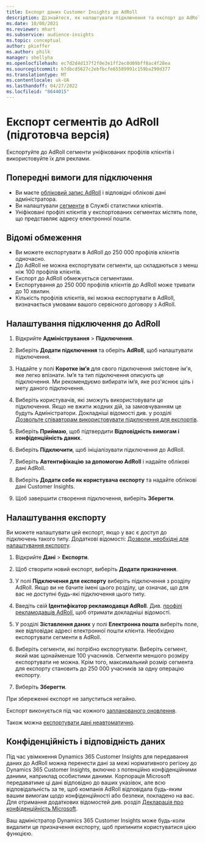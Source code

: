 ```yaml
---
title: Експорт даних Customer Insights до AdRoll
description: Дізнайтеся, як налаштувати підключення та експорт до AdRoll.
ms.date: 10/08/2021
ms.reviewer: mhart
ms.subservice: audience-insights
ms.topic: conceptual
author: pkieffer
ms.author: philk
manager: shellyha
ms.openlocfilehash: ec7d2d4d137f2f0e3e1ff2ec0d09bff8ac4f28ea
ms.sourcegitcommit: b7dbcd5627c2ebfbcfe65589991c159ba290d377
ms.translationtype: MT
ms.contentlocale: uk-UA
ms.lasthandoff: 04/27/2022
ms.locfileid: "8644015"
---
```

# <a name="export-segments-to-adroll-preview"></a>Експорт сегментів до AdRoll (підготовча версія)

Експортуйте до AdRoll сегменти уніфікованих профілів клієнтів і використовуйте їх для реклами. 

## <a name="prerequisites-for-a-connection"></a>Попередні вимоги для підключення

-   Ви маєте [обліковий запис AdRoll](https://www.adroll.com/) і відповідні облікові дані адміністратора.
-   Ви налаштували [сегменти](segments.md) в Службі статистики клієнтів.
-   Уніфіковані профілі клієнтів у експортованих сегментах містять поле, що представляє адресу електронної пошти.

## <a name="known-limitations"></a>Відомі обмеження

- Ви можете експортувати в AdRoll до 250 000 профілів клієнтів одночасно.
- До AdRoll не можна експортувати сегменти, що складаються з менш ніж 100 профілів клієнтів. 
- Експорт до AdRoll обмежується сегментами.
- Експортування до 250 000 профілів клієнтів до AdRoll може тривати до 10 хвилин. 
- Кількість профілів клієнтів, які можна експортувати в AdRoll, визначається умовами вашого сервісного договору з AdRoll.

## <a name="set-up-connection-to-adroll"></a>Налаштування підключення до AdRoll

1. Відкрийте **Адміністрування** > **Підключення**.

1. Виберіть **Додати підключення** та оберіть **AdRoll**, щоб налаштувати підключення.

1. Надайте у полі **Коротке ім’я** для свого підключення змістовне ім'я, яке легко впізнати. Ім’я та тип підключення описують це підключення. Ми рекомендуємо вибирати ім’я, яке роз'яснює ціль і мету даного підключення.

1. Виберіть користувачів, які зможуть використовувати це підключення. Якщо не вжити жодних дій, за замовчуванням це будуть Адміністратори. Докладніші відомості див. у розділі [Дозвольте співавторам використовувати підключення для експортів](connections.md#allow-contributors-to-use-a-connection-for-exports).

1. Виберіть **Приймаю**, щоб підтвердити **Відповідність вимогам і конфіденційність даних**.

1. Виберіть **Підключити**, щоб ініціалізувати підключення до AdRoll.

1. Виберіть **Автентифікацію за допомогою AdRoll** і надайте облікові дані AdRoll. 

1. Виберіть **Додати себе як користувача експорту** та надайте облікові дані Customer Insights.

1. Щоб завершити створення підключення, виберіть **Зберегти**.

## <a name="configure-an-export"></a>Налаштування експорту

Ви можете налаштувати цей експорт, якщо у вас є доступ до підключень такого типу. Додаткові відомості: [Дозволи, необхідні для налаштування експорту](export-destinations.md#set-up-a-new-export).

1. Відкрийте **Дані** > **Експорти**.

1. Щоб створити новий експорт, виберіть **Додати призначення**.

1. У полі **Підключення для експорту** виберіть підключення з розділу AdRoll. Якщо ви не бачите імені цього розділу, це означає, що для вас не доступні будь-які підключення цього типу.

1. Введіть свій **Ідентифікатор рекламодавця AdRoll**. Див. [профілі рекламодавців AdRoll](https://help.adroll.com/hc/articles/212011838-Advertiser-Profiles), щоб отримати докладніші відомості.

1. У розділі **Зіставлення даних** у полі **Електронна пошта** виберіть поле, яке відповідає адресі електронної пошти клієнта. Необхідно експортувати сегменти в AdRoll.

1. Виберіть сегменти, які потрібно експортувати. Виберіть сегмент, який має щонайменше 100 учасників. Сегменти меншого розміру експортувати не можна. Крім того, максимальний розмір сегмента для експорту становить до 250 000 учасників за одну операцію експорту. 

1. Виберіть **Зберегти**.

При збереженні експорт не запуститься негайно.

Експорт виконується під час кожного [запланованого оновлення](system.md#schedule-tab). 

Також можна [експортувати дані неавтоматично](export-destinations.md#run-exports-on-demand). 


## <a name="data-privacy-and-compliance"></a>Конфіденційність і відповідність даних

Під час увімкнення Dynamics 365 Customer Insights для передавання даних до AdRoll можна перенести дані за межі нормативного регіону до Dynamics 365 Customer Insights, включно з потенційно конфіденційними даними, наприклад особистими даними. Корпорація Microsoft передаватиме ці дані відповідно до ваших указівок, але всю відповідальність за те, щоб компанія AdRoll відповідала будь-яким вашим вимогам щодо конфіденційності або безпеки, покладено на вас. Для отримання додаткових відомостей див. розділ [Декларація про конфіденційність Microsoft](https://go.microsoft.com/fwlink/?linkid=396732).

Ваш адміністратор Dynamics 365 Customer Insights може будь-коли видалити це призначення експорту, щоб припинити користуватися цією функцією.
